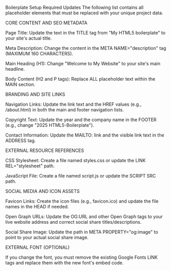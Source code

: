 Boilerplate Setup Required Updates
The following list contains all placeholder elements that must be replaced with your unique project data.

CORE CONTENT AND SEO METADATA

Page Title: Update the text in the TITLE tag from "My HTML5 boilerplate" to your site's actual title.

Meta Description: Change the content in the META NAME="description" tag (MAXIMUM 160 CHARACTERS).

Main Heading (H1): Change "Welcome to My Website" to your site's main headline.

Body Content (H2 and P tags): Replace ALL placeholder text within the MAIN section.

BRANDING AND SITE LINKS

Navigation Links: Update the link text and the HREF values (e.g., /about.html) in both the main and footer navigation lists.

Copyright Text: Update the year and the company name in the FOOTER (e.g., change "2025 HTML5-Boilerplate").

Contact Information: Update the MAILTO: link and the visible link text in the ADDRESS tag.

EXTERNAL RESOURCE REFERENCES

CSS Stylesheet: Create a file named styles.css or update the LINK REL="stylesheet" path.

JavaScript File: Create a file named script.js or update the SCRIPT SRC path.

SOCIAL MEDIA AND ICON ASSETS

Favicon Links: Create the icon files (e.g., favicon.ico) and update the file names in the HEAD if needed.

Open Graph URLs: Update the OG:URL and other Open Graph tags to your live website address and correct social share titles/descriptions.

Social Share Image: Update the path in META PROPERTY="og:image" to point to your actual social share image.

EXTERNAL FONT (OPTIONAL)

If you change the font, you must remove the existing Google Fonts LINK tags and replace them with the new font's embed code.
